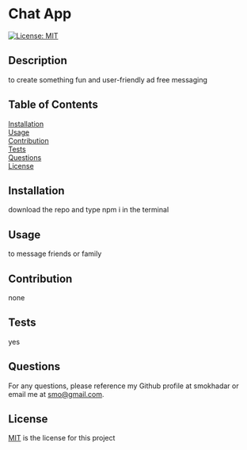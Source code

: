 # Chat App
  [![License: MIT](https://img.shields.io/badge/License-MIT-yellow.svg)](https://opensource.org/licenses/MIT)
  ## Description  
  to create something fun and user-friendly ad free messaging  
  ## Table of Contents  
  [Installation](#installation)  
  [Usage](#usage)  
  [Contribution](#contribution)   
  [Tests](#tests)  
  [Questions](#questions)  
  [License](#license)  
  ## Installation  
  download the repo and type npm i in the terminal
  ## Usage
  to message friends or family  
  ## Contribution
  none
  ## Tests
  yes
  ## Questions
  For any questions, please reference my Github profile at smokhadar or email me at smo@gmail.com.
  ## License
  [MIT](https://opensource.org/licenses/MIT) is the license for this project